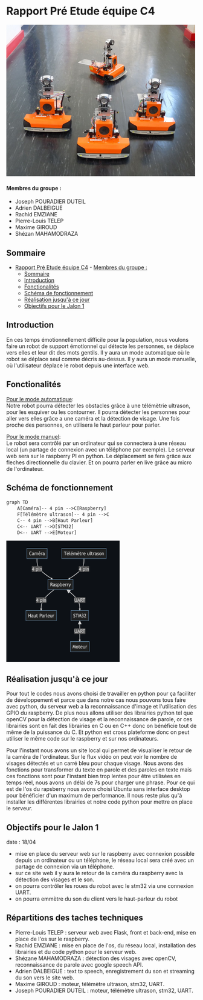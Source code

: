 # Rapport Pré Etude équipe C4

<img src="./images/robots.png"  width="500" height="400">

#### Membres du groupe : 
- Joseph POURADIER DUTEIL
- Adrien DALBEIGUE
- Rachid EMZIANE
- Pierre-Louis TELEP
- Maxime GIROUD
- Shézan MAHAMODRAZA

## Sommaire
- [Rapport Pré Etude équipe C4](#rapport-pré-etude-équipe-c4)
      - [Membres du groupe :](#membres-du-groupe-)
  - [Sommaire](#sommaire)
  - [Introduction](#introduction)
  - [Fonctionalités](#fonctionalités)
  - [Schéma de fonctionnement](#schéma-de-fonctionnement)
  - [Réalisation jusqu'à ce jour](#réalisation-jusquà-ce-jour)
  - [Objectifs pour le Jalon 1](#objectifs-pour-le-jalon-1)


## Introduction

En ces temps émotionnellement  difficile pour la population, nous voulons faire un robot de support émotionnel qui détecte les personnes, se déplace vers elles et leur dit des mots gentils.  Il y aura un mode automatique où le robot se déplace seul comme décris au-dessus. Il y aura un mode manuelle, où l'utilisateur déplace le robot depuis une interface web.

## Fonctionalités

<u>Pour le mode automatique</u>:  
Notre robot pourra détecter  les obstacles grâce à une télémètrie ultrason, pour les esquiver ou les contourner. Il pourra détecter les personnes pour aller vers elles grâce a une caméra et la détection de visage. Une fois proche des personnes, on utilisera le haut parleur pour parler.

<u>Pour le mode manuel</u>:  
Le robot sera contrôlé par un ordinateur qui se connectera à une réseau local (un partage de connexion avec un téléphone par exemple). Le serveur web sera sur le raspberry PI en python. Le déplacement se fera grâce aux fleches directionnelle du clavier. Et on pourra parler en live grâce au micro de l'ordinateur. 

## Schéma de fonctionnement

```mermaid
graph TD
    A[Caméra]-- 4 pin -->C[Raspberry]
    F[Télémètre ultrason]-- 4 pin -->C
    C-- 4 pin -->B[Haut Parleur]
    C<-- UART -->D[STM32]
    D<-- UART -->E[Moteur]

```
<img src="./images/schemaFonctionnement.png"  width="300" height="320">

## Réalisation jusqu'à ce jour

Pour tout le codes nous avons choisi de travailler en python pour ça faciliter de développement et parce que dans notre cas nous pouvons tous faire avec python, du serveur web a la reconnaissance d'image et l'utilisation des GPIO du raspberry. De plus nous allons utiliser des librairies python tel que openCV pour la détection de visage et la reconnaissance de parole, or ces librairies sont en fait des librairies en C ou en C++ donc on bénéficie tout de même de la puissance du C. Et python est cross plateforme donc on peut utiliser le même code sur le raspberry et sur nos ordinateurs.  

Pour l'instant nous avons un site local qui permet de visualiser le retour de la caméra de l'ordinateur. Sur le flux vidéo on peut voir le nombre de visages détectés et un carré bleu pour chaque visage. Nous avons des fonctions pour transformer du texte en parole et des paroles en texte mais ces fonctions sont pour l'instant bien trop lentes pour être utilisées en temps réel, nous avons un délai de 7s pour charger une phrase. Pour ce qui est de l'os du rapsberry nous avons choisi Ubuntu sans interface desktop pour bénéficier d'un maximum de performance. Il nous reste plus qu'à installer les différentes librairies et notre code python pour mettre en place le serveur. 

## Objectifs pour le Jalon 1

date : 18/04 
- mise en place du serveur web sur le raspberry avec connexion possible depuis un ordinateur ou un téléphone, le réseau local sera créé avec un partage de connexion via un téléphone.
- sur ce site web il y aura le retour de la caméra du raspberry avec la détection des visages et le son.
- on pourra contrôler les roues du robot avec le stm32 via une connexion UART.
- on pourra emmètre du son du client vers le haut-parleur du robot

## Répartitions des taches techniques

- Pierre-Louis TELEP : serveur web avec Flask, front et back-end, mise en place de l'os sur le raspberry.
- Rachid EMZIANE : mise en place de l'os, du réseau local, installation des librairies et du code python pour le serveur web.
- Shézane MAHAMODRAZA : détection des visages avec openCV, reconnaissance de parole avec google speech API.
- Adrien DALBEIGUE : text to speech, enregistrement du son et streaming du son vers le site web.
- Maxime GIROUD : moteur, télémètre ultrason, stm32, UART.
- Joseph POURADIER DUTEIL : moteur, télémètre ultrason, stm32, UART.






